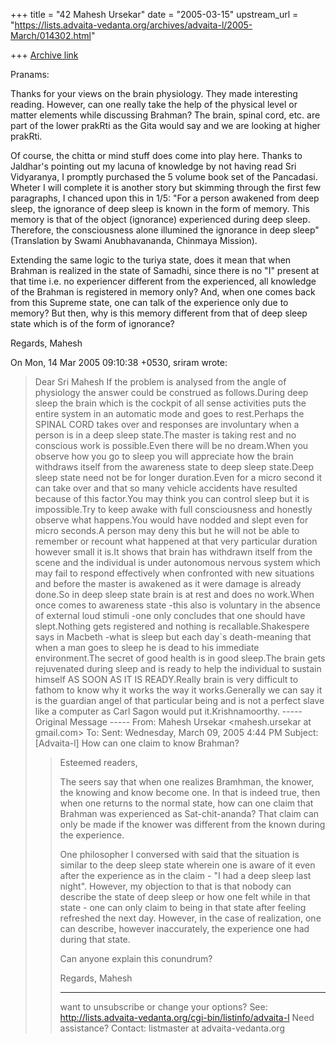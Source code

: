 +++
title = "42 Mahesh Ursekar"
date = "2005-03-15"
upstream_url = "https://lists.advaita-vedanta.org/archives/advaita-l/2005-March/014302.html"

+++
[Archive link](https://lists.advaita-vedanta.org/archives/advaita-l/2005-March/014302.html)

Pranams:

Thanks for your views on the brain physiology. They made interesting
reading. However, can one really take the help of the physical level
or matter elements while discussing Brahman? The brain, spinal cord,
etc. are part of the lower prakRti as the Gita would say and we are
looking at higher prakRti.

Of course, the chitta or mind stuff does come into play here. Thanks
to Jaldhar's pointing out my lacuna of knowledge by not having read
Sri Vidyaranya, I promptly purchased the 5 volume book set of the
Pancadasi. Wheter I will complete it is another story but skimming
through the first few paragraphs, I chanced upon this in 1/5:
"For a person awakened from deep sleep, the ignorance of deep sleep is
known in the form of memory. This memory is that of the object
(ignorance) experienced during deep sleep. Therefore, the
consciousness alone illumined the ignorance in deep sleep"
(Translation by Swami Anubhavananda, Chinmaya Mission).

Extending the same logic to the turiya state, does it mean that when
Brahman is realized in the state of Samadhi, since there is no "I"
present at that time i.e. no experiencer different from the
experienced, all knowledge of the Brahman is registered in memory
only? And, when one comes back from this Supreme state, one can talk
of the experience only due to memory? But then, why is this memory
different from that of deep sleep state which is of the form of
ignorance?

Regards, Mahesh



On Mon, 14 Mar 2005 09:10:38 +0530, sriram <srirudra at vsnl.com> wrote:
> Dear Sri Mahesh
> If the problem is analysed from the angle of physiology the answer could be
> construed as follows.During deep sleep the brain which is the cockpit of all
> sense activities puts the entire system in an automatic mode and goes to
> rest.Perhaps the SPINAL CORD takes over and responses are involuntary when a
> person is in a deep sleep state.The master is taking rest and no conscious
> work is possible.Even there will be no dream.When you observe how you go to
> sleep you will appreciate how the brain withdraws itself from the awareness
> state to deep sleep state.Deep sleep state need not be for longer
> duration.Even for a micro second it can take over and that so many vehicle
> accidents have resulted because of this factor.You may think you can control
> sleep but it is impossible.Try to keep awake with full consciousness and
> honestly observe what happens.You would have nodded and slept even for micro
> seconds.A person may deny this but he will not be able to remember or
> recount what happened at that very particular duration however small it
> is.It shows that brain has withdrawn itself from the scene and the
> individual is under autonomous nervous system which may fail to respond
> effectively when confronted with new situations and before the master is
> awakened as it were damage is already done.So in deep sleep state brain is
> at rest and does no work.When once comes to awareness state -this also is
> voluntary in the absence of external loud stimuli -one only concludes that
> one should have slept.Nothing gets registered and nothing is
> recallable.Shakespere says in Macbeth -what is sleep but each day`s
> death-meaning that when a man goes to sleep he is dead to his immediate
> environment.The secret of good health is in good sleep.The brain gets
> rejuvenated during sleep and is ready to help the individual to sustain
> himself AS SOON AS IT IS READY.Really brain is very difficult to fathom to
> know why it works the way it works.Generally we can say it is the guardian
> angel of that particular being and is not a perfect slave like a computer as
> Carl Sagon would put it.Krishnamoorthy.
> ----- Original Message -----
> From: Mahesh Ursekar <mahesh.ursekar at gmail.com>
> To: <advaita-l at lists.advaita-vedanta.org>
> Sent: Wednesday, March 09, 2005 4:44 PM
> Subject: [Advaita-l] How can one claim to know Brahman?
> 
> > Esteemed readers,
> >
> > The seers say that when one realizes Bramhman, the knower, the knowing
> > and know become one. In that is indeed true, then when one returns to
> > the normal state, how can one claim that Brahman was experienced as
> > Sat-chit-ananda? That claim can only be made if the knower was
> > different from the known during the experience.
> >
> > One philosopher I conversed with said that the situation is similar to
> > the deep sleep state wherein one is aware of it even after the
> > experience as in the claim - "I had a deep sleep last night". However,
> > my objection to that is that nobody can describe the state of deep
> > sleep or how one felt while in that state - one can only claim to
> > being in that state after feeling refreshed the next day. However, in
> > the case of realization, one can describe, however inaccurately, the
> > experience one had during that state.
> >
> > Can anyone explain this conundrum?
> >
> > Regards, Mahesh
> > _______________________________________________
> > want to unsubscribe or change your options? See:
> > http://lists.advaita-vedanta.org/cgi-bin/listinfo/advaita-l
> > Need assistance? Contact:
> > listmaster at advaita-vedanta.org
> 
>

